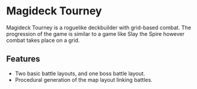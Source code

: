 # Magideck Tourney
Magideck Tourney is a roguelike deckbuilder with grid-based combat. 
The progression of the game is similar to a game like Slay the Spire however combat takes place on a grid.

## Features
- Two basic battle layouts, and one boss battle layout.
- Procedural generation of the map layout linking battles.
